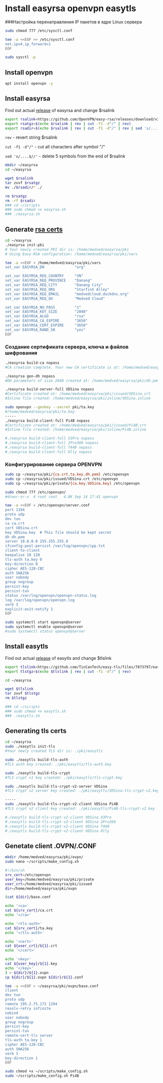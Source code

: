 # Install easyrsa openvpn easytls

###Настройка перенаправления IP пакетов в ядре Linux сервера
```sh
sudo chmod 777 /etc/sysctl.conf

tee -a <<EOF >> /etc/sysctl.conf
net.ipv4.ip_forward=1
EOF

sudo sysctl -p
```
## Install openvpn
```sh
apt install openvpn -y
```

## Install easyrsa

Find out actual [release](https://github.com/OpenVPN/easy-rsa/releases) of easyrsa and change $rsalink 

```sh
export rsalink=https://github.com/OpenVPN/easy-rsa/releases/download/v3.1.6/EasyRSA-3.1.6.tgz
export rsatgz=$(echo $rsalink | rev | cut -f1 -d"/" | rev)
export rsadir=$(echo $rsalink | rev | cut -f1 -d"/" | rev | sed 's/....$//')
```
`rev` - revert string $rsalink

`cut -f1 -d"/"` - cut all characters after symbol "/"

`sed 's/....$//'` - delete 5 symbols from the end of $rsalink
```sh
mkdir ~/easyrsa 
cd ~/easyrsa

wget $rsalink 
tar zxvf $rsatgz 
mv ./$rsadir/* ./

rm $rsatgz
rm -rf $rsadir
### cd ~/scripts
### sudo chmod +x easyrsa.sh
### ./easyrsa.sh
```
## Generate [rsa certs](https://community.openvpn.net/openvpn/wiki/EasyRSA3-OpenVPN-Howto)

```sh
cd ~/easyrsa
./easyrsa init-pki
# Your newly created PKI dir is: /home/medved/easyrsa/pki
# Using Easy-RSA configuration: /home/medved/easyrsa/pki/vars
```
```sh
tee -a <<EOF > /home/medved/easyrsa/pki/vars
set_var EASYRSA_DN              "org"

set_var EASYRSA_REQ_COUNTRY     "VN"
set_var EASYRSA_REQ_PROVINCE    "Danang"
set_var EASYRSA_REQ_CITY        "Danang City"
set_var EASYRSA_REQ_ORG         "Starfish Alley"
set_var EASYRSA_REQ_EMAIL       "medvedcloud.duckdns.org"
set_var EASYRSA_REQ_OU          "Medved Cloud"

set_var EASYRSA_NO_PASS         "1"
set_var EASYRSA_KEY_SIZE        "2048"
set_var EASYRSA_ALGO            "rsa"
set_var EASYRSA_CA_EXPIRE       "3650"
set_var EASYRSA_CERT_EXPIRE     "3650"
set_var EASYRSA_RAND_SN         "yes"
EOF
```
### Создание сертификата сервера, ключа и файлов шифрования
```sh
./easyrsa build-ca nopass
#CA creation complete. Your new CA certificate is at: /home/medved/easyrsa/pki/ca.crt

./easyrsa gen-dh nopass
#DH parameters of size 2048 created at: /home/medved/easyrsa/pki/dh.pem

./easyrsa build-server-full VDSina nopass
#Certificate created at: /home/medved/easyrsa/pki/issued/VDSina.crt
#Inline file created: /home/medved/easyrsa/pki/inline/VDSina.inline

sudo openvpn --genkey --secret pki/ta.key
#/home/medved/easyrsa/pki/ta.key
-----
./easyrsa build-client-full Pi4B nopass
#Certificate created at: /home/medved/easyrsa/pki/issued/Pi4B.crt
#Inline file created: /home/medved/easyrsa/pki/inline/Pi4B.inline

#./easyrsa build-client-full X3Pro nopass
#./easyrsa build-client-full 2Pro360 nopass
#./easyrsa build-client-full T440 nopass
#./easyrsa build-client-full Olly nopass
```

### Конфигурирование сервера OPENVPN
```sh
sudo cp ~/easyrsa/pki/{ca.crt,ta.key,dh.pem} /etc/openvpn
sudo cp ~/easyrsa/pki/issued/VDSina.crt /etc/openvpn
sudo cp ~/easyrsa/pki/private/{ca.key,VDSina.key} /etc/openvpn
```
```sh
sudo chmod 777 /etc/openvpn/
#drwxr-xr-x  4 root root   4.0K Sep 14 17:41 openvpn

tee -a <<EOF > /etc/openvpn/server.conf
port 1194
proto udp
dev tun
ca ca.crt
cert VDSina.crt
key VDSina.key  # This file should be kept secret
dh dh.pem
server 10.8.0.0 255.255.255.0
ifconfig-pool-persist /var/log/openvpn/ipp.txt
client-to-client
keepalive 10 120
tls-auth ta.key 0
key-direction 0
cipher AES-128-CBC
auth SHA256
user nobody
group nogroup
persist-key
persist-tun
status /var/log/openvpn/openvpn-status.log
log /var/log/openvpn/openvpn.log
verb 3
explicit-exit-notify 1
EOF
```
```sh
sudo systemctl start openvpn@server 
sudo systemctl enable openvpn@server
#sudo systemctl status openvpn@server 
```
## Install easytls
Find out actual [release](https://github.com/TinCanTech/easy-tls/releases) of easytls and change $tlslink 
```sh
export tlslink=https://github.com/TinCanTech/easy-tls/files/7873797/easytls-2.7.0.tar.gz
export tlstgz=$(echo $tlslink | rev | cut -f1 -d"/" | rev)

cd ~/easyrsa

wget $tlslink
tar zxvf $tlstgz
rm $tlstgz

### cd ~/scripts
### sudo chmod +x easytls.sh
### ./easytls.sh
```

## Generating tls certs
```sh
cd ~/easyrsa
sudo ./easytls init-tls
#Your newly created TLS dir is: ./pki/easytls

sudo ./easytls build-tls-auth
#TLS auth key created: ./pki/easytls/tls-auth.key

sudo ./easytls build-tls-crypt
#TLS crypt v1 key created: ./pki/easytls/tls-crypt.key

sudo ./easytls build-tls-crypt-v2-server VDSina
#TLS crypt v2 server key created: ./pki/easytls/VDSina-tls-crypt-v2.key

-----
sudo ./easytls build-tls-crypt-v2-client VDSina Pi4B
#TLS crypt v2 client key created: ./pki/easytls/Pi4B-tls-crypt-v2.key

#./easytls build-tls-crypt-v2-client VDSina X3Pro
#./easytls build-tls-crypt-v2-client VDSina 2Pro360
#./easytls build-tls-crypt-v2-client VDSina T440
#./easytls build-tls-crypt-v2-client VDSina Olly
```
## Genetate client .OVPN/.CONF
```sh
mkdir /home/medved/easyrsa/pki/ovpn/
sudo nano ~/scripts/make_config.sh
```
```sh
#!/bin/sh
srv_cert=/etc/openvpn
user_key=/home/medved/easyrsa/pki/private
user_crt=/home/medved/easyrsa/pki/issued
dir=/home/medved/easyrsa/pki/ovpn

(cat ${dir}/base.conf

echo '<ca>'
cat ${srv_cert}/ca.crt
echo '</ca>'

echo '<tls-auth>'
cat ${srv_cert}/ta.key
echo '</tls-auth>'

echo '<cert>'
cat ${user_crt}/${1}.crt
echo '</cert>'

echo '<key>'
cat ${user_key}/${1}.key
echo '</key>'
) > ${dir}/${1}.ovpn
cp ${dir}/${1}.ovpn ${dir}/${1}.conf
```
```sh
tee -a <<EOF > ~/easyrsa/pki/ovpn/base.conf
client
dev tun
proto udp
remote 195.2.75.173 1194
resolv-retry infinite
nobind
user nobody
group nogroup
persist-key
persist-tun
remote-cert-tls server
tls-auth ta.key 1
cipher AES-128-CBC
auth SHA256
verb 3
key-direction 1
EOF
```
```sh
sudo chmod +x ~/scripts/make_config.sh
sudo ~/scripts/make_config.sh Pi4B
```
